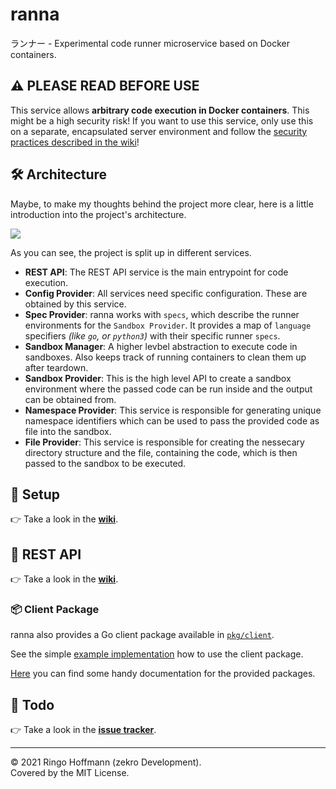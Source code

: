 # ranna

ランナー - Experimental code runner microservice based on Docker containers.

## ⚠ PLEASE READ BEFORE USE

This service allows **arbitrary code execution in Docker containers**. This might be a high security risk! If you want to use this service, only use this on a separate, encapsulated server environment and follow the [security practices described in the wiki](https://github.com/ranna-go/ranna/wiki/%F0%9F%94%92-Security)!

## 🛠 Architecture

Maybe, to make my thoughts behind the project more clear, here is a little introduction into the project's architecture.

![](https://i.imgur.com/lW0CNPe.png)

As you can see, the project is split up in different services.

- **REST API**: The REST API service is the main entrypoint for code execution.
- **Config Provider**: All services need specific configuration. These are obtained by this service.
- **Spec Provider**: ranna works with `specs`, which describe the runner environments for the `Sandbox Provider`. It provides a map of `language` specifiers *(like `go`, or `python3`)* with their specific runner `specs`.
- **Sandbox Manager**: A higher levbel abstraction to execute code in sandboxes. Also keeps track of running containers to clean them up after teardown.
- **Sandbox Provider**: This is the high level API to create a sandbox environment where the passed code can be run inside and the output can be obtained from.
- **Namespace Provider**: This service is responsible for generating unique namespace identifiers which can be used to pass the provided code as file into the sandbox.
- **File Provider**: This service is responsible for creating the nessecary directory structure and the file, containing the code, which is then passed to the sandbox to be executed.

## 🚀 Setup

👉 Take a look in the [**wiki**](https://github.com/ranna-go/ranna/wiki/%F0%9F%9A%80-Setup).

## 📡 REST API

👉 Take a look in the [**wiki**](https://github.com/ranna-go/ranna/wiki/%F0%9F%93%A1-API).

### 📦 Client Package

ranna also provides a Go client package available in [`pkg/client`](https://github.com/ranna-go/ranna/tree/master/pkg/client).

See the simple [example implementation](https://github.com/ranna-go/ranna/blob/master/examples/client/main.go) how to use the client package.

[Here](https://pkg.go.dev/github.com/ranna-go/ranna#section-directories) you can find some handy documentation for the provided packages.

## 📃 Todo

👉 Take a look in the [**issue tracker**](https://github.com/ranna-go/ranna/issues).

---

© 2021 Ringo Hoffmann (zekro Development).  
Covered by the MIT License.
